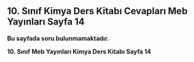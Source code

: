 ## 10. Sınıf Kimya Ders Kitabı Cevapları Meb Yayınları Sayfa 14

**Bu sayfada soru bulunmamaktadır.**

**10. Sınıf Meb Yayınları Kimya Ders Kitabı Sayfa 14**